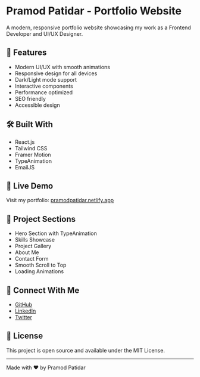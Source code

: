 # Pramod Patidar - Portfolio Website

A modern, responsive portfolio website showcasing my work as a Frontend Developer and UI/UX Designer.

## 🌟 Features

- Modern UI/UX with smooth animations
- Responsive design for all devices
- Dark/Light mode support
- Interactive components
- Performance optimized
- SEO friendly
- Accessible design

## 🛠️ Built With

- React.js
- Tailwind CSS
- Framer Motion
- TypeAnimation
- EmailJS

## 🚀 Live Demo

Visit my portfolio: [pramodpatidar.netlify.app](https://pramodpatidar.netlify.app)

## 📂 Project Sections

- Hero Section with TypeAnimation
- Skills Showcase
- Project Gallery
- About Me
- Contact Form
- Smooth Scroll to Top
- Loading Animations

## 🔗 Connect With Me

- [GitHub](https://github.com/ipramodptdr)
- [LinkedIn](https://linkedin.com/in/pramodptdr)
- [Twitter](https://twitter.com/pramodptdr)

## 📄 License

This project is open source and available under the MIT License.

---
Made with ❤️ by Pramod Patidar


